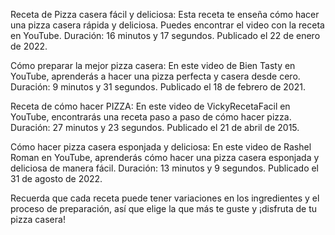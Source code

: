 Receta de Pizza casera fácil y deliciosa: Esta receta te enseña cómo hacer una pizza casera rápida y deliciosa. Puedes encontrar el video con la receta en YouTube. Duración: 16 minutos y 17 segundos. Publicado el 22 de enero de 2022.

Cómo preparar la mejor pizza casera: En este video de Bien Tasty en YouTube, aprenderás a hacer una pizza perfecta y casera desde cero. Duración: 9 minutos y 31 segundos. Publicado el 18 de febrero de 2021.

Receta de cómo hacer PIZZA: En este video de VickyRecetaFacil en YouTube, encontrarás una receta paso a paso de cómo hacer pizza. Duración: 27 minutos y 23 segundos. Publicado el 21 de abril de 2015.

Cómo hacer pizza casera esponjada y deliciosa: En este video de Rashel Roman en YouTube, aprenderás cómo hacer una pizza casera esponjada y deliciosa de manera fácil. Duración: 13 minutos y 9 segundos. Publicado el 31 de agosto de 2022.

Recuerda que cada receta puede tener variaciones en los ingredientes y el proceso de preparación, así que elige la que más te guste y ¡disfruta de tu pizza casera!